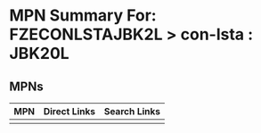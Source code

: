 



# MPN Summary For: FZECONLSTAJBK2L > con-lsta : JBK20L

## MPNs
  

|MPN|Direct Links|Search Links|
| :--- | :--- | :--- |
||||
